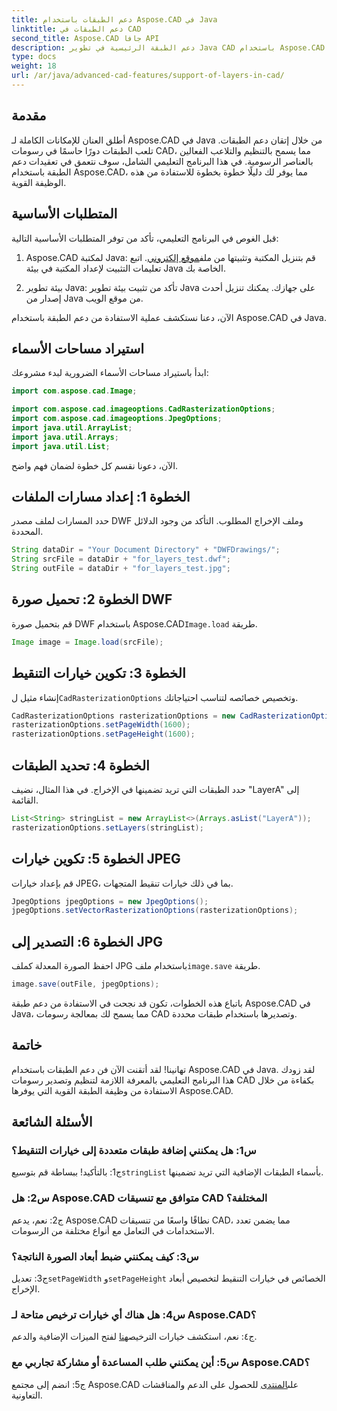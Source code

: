 ```yaml
---
title: دعم الطبقات باستخدام Aspose.CAD في Java
linktitle: دعم الطبقات في CAD
second_title: Aspose.CAD جافا API
description: دعم الطبقة الرئيسية في تطوير Java CAD باستخدام Aspose.CAD. تنظيم وتصدير الرسومات دون عناء.
type: docs
weight: 18
url: /ar/java/advanced-cad-features/support-of-layers-in-cad/
---
```

## مقدمة

أطلق العنان للإمكانات الكاملة لـ Aspose.CAD في Java من خلال إتقان دعم الطبقات. تلعب الطبقات دورًا حاسمًا في رسومات CAD، مما يسمح بالتنظيم والتلاعب الفعالين بالعناصر الرسومية. في هذا البرنامج التعليمي الشامل، سوف نتعمق في تعقيدات دعم الطبقة باستخدام Aspose.CAD، مما يوفر لك دليلًا خطوة بخطوة للاستفادة من هذه الوظيفة القوية.

## المتطلبات الأساسية

قبل الغوص في البرنامج التعليمي، تأكد من توفر المتطلبات الأساسية التالية:

1.  Aspose.CAD لمكتبة Java: قم بتنزيل المكتبة وتثبيتها من ملف[موقع إلكتروني](https://releases.aspose.com/cad/java/). اتبع تعليمات التثبيت لإعداد المكتبة في بيئة Java الخاصة بك.

2. بيئة تطوير Java: تأكد من تثبيت بيئة تطوير Java على جهازك. يمكنك تنزيل أحدث إصدار من Java من موقع الويب.

الآن، دعنا نستكشف عملية الاستفادة من دعم الطبقة باستخدام Aspose.CAD في Java.

## استيراد مساحات الأسماء

ابدأ باستيراد مساحات الأسماء الضرورية لبدء مشروعك:

```java
import com.aspose.cad.Image;

import com.aspose.cad.imageoptions.CadRasterizationOptions;
import com.aspose.cad.imageoptions.JpegOptions;
import java.util.ArrayList;
import java.util.Arrays;
import java.util.List;
```

الآن، دعونا نقسم كل خطوة لضمان فهم واضح.

## الخطوة 1: إعداد مسارات الملفات

حدد المسارات لملف مصدر DWF وملف الإخراج المطلوب. التأكد من وجود الدلائل المحددة.

```java
String dataDir = "Your Document Directory" + "DWFDrawings/";
String srcFile = dataDir + "for_layers_test.dwf";
String outFile = dataDir + "for_layers_test.jpg";
```

## الخطوة 2: تحميل صورة DWF

 قم بتحميل صورة DWF باستخدام Aspose.CAD`Image.load` طريقة.

```java
Image image = Image.load(srcFile);
```

## الخطوة 3: تكوين خيارات التنقيط

 إنشاء مثيل ل`CadRasterizationOptions` وتخصيص خصائصه لتناسب احتياجاتك.

```java
CadRasterizationOptions rasterizationOptions = new CadRasterizationOptions();
rasterizationOptions.setPageWidth(1600);
rasterizationOptions.setPageHeight(1600);
```

## الخطوة 4: تحديد الطبقات

حدد الطبقات التي تريد تضمينها في الإخراج. في هذا المثال، نضيف "LayerA" إلى القائمة.

```java
List<String> stringList = new ArrayList<>(Arrays.asList("LayerA"));
rasterizationOptions.setLayers(stringList);
```

## الخطوة 5: تكوين خيارات JPEG

قم بإعداد خيارات JPEG، بما في ذلك خيارات تنقيط المتجهات.

```java
JpegOptions jpegOptions = new JpegOptions();
jpegOptions.setVectorRasterizationOptions(rasterizationOptions);
```

## الخطوة 6: التصدير إلى JPG

 احفظ الصورة المعدلة كملف JPG باستخدام ملف`image.save` طريقة.

```java
image.save(outFile, jpegOptions);
```

باتباع هذه الخطوات، تكون قد نجحت في الاستفادة من دعم طبقة Aspose.CAD في Java، مما يسمح لك بمعالجة رسومات CAD وتصديرها باستخدام طبقات محددة.

## خاتمة

تهانينا! لقد أتقنت الآن فن دعم الطبقات باستخدام Aspose.CAD في Java. لقد زودك هذا البرنامج التعليمي بالمعرفة اللازمة لتنظيم وتصدير رسومات CAD بكفاءة من خلال الاستفادة من وظيفة الطبقة القوية التي يوفرها Aspose.CAD.

## الأسئلة الشائعة

### س1: هل يمكنني إضافة طبقات متعددة إلى خيارات التنقيط؟

 ج1: بالتأكيد! ببساطة قم بتوسيع`stringList` بأسماء الطبقات الإضافية التي تريد تضمينها.

### س2: هل Aspose.CAD متوافق مع تنسيقات CAD المختلفة؟

ج2: نعم، يدعم Aspose.CAD نطاقًا واسعًا من تنسيقات CAD، مما يضمن تعدد الاستخدامات في التعامل مع أنواع مختلفة من الرسومات.

### س3: كيف يمكنني ضبط أبعاد الصورة الناتجة؟

 ج3: تعديل`setPageWidth` و`setPageHeight` الخصائص في خيارات التنقيط لتخصيص أبعاد الإخراج.

### س4: هل هناك أي خيارات ترخيص متاحة لـ Aspose.CAD؟

 ج٤: نعم، استكشف خيارات الترخيص[هنا](https://purchase.aspose.com/buy) لفتح الميزات الإضافية والدعم.

### س5: أين يمكنني طلب المساعدة أو مشاركة تجاربي مع Aspose.CAD؟

ج5: انضم إلى مجتمع Aspose.CAD على[المنتدى](https://forum.aspose.com/c/cad/19) للحصول على الدعم والمناقشات التعاونية.